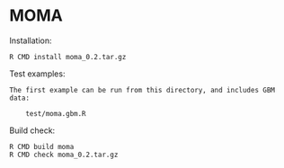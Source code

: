 # MOMA


Installation: 

	R CMD install moma_0.2.tar.gz

Test examples:

	The first example can be run from this directory, and includes GBM data:

		test/moma.gbm.R


Build check:
	
	R CMD build moma
	R CMD check moma_0.2.tar.gz

